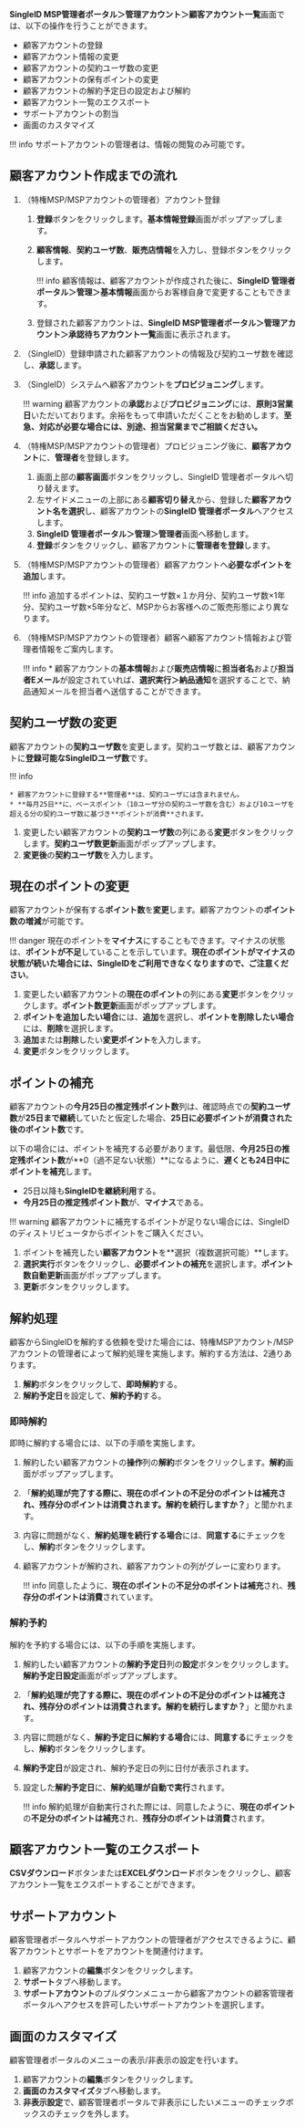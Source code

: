 **SingleID MSP管理者ポータル＞管理アカウント＞顧客アカウント一覧**画面では、以下の操作を行うことができます。

* 顧客アカウントの登録
* 顧客アカウント情報の変更
* 顧客アカウントの契約ユーザ数の変更
* 顧客アカウントの保有ポイントの変更
* 顧客アカウントの解約予定日の設定および解約
* 顧客アカウント一覧のエクスポート
* サポートアカウントの割当
* 画面のカスタマイズ

!!! info
    サポートアカウントの管理者は、情報の閲覧のみ可能です。

## 顧客アカウント作成までの流れ
1. （特権MSP/MSPアカウントの管理者）アカウント登録

    1. **登録**ボタンをクリックします。**基本情報登録**画面がポップアップします。
    2. **顧客情報**、**契約ユーザ数**、**販売店情報**を入力し、登録ボタンをクリックします。

        !!! info
            顧客情報は、顧客アカウントが作成された後に、**SingleID 管理者ポータル＞管理＞基本情報**画面からお客様自身で変更することもできます。

    3. 登録された顧客アカウントは、**SingleID MSP管理者ポータル＞管理アカウント＞承認待ちアカウント一覧**画面に表示されます。

2. （SingleID）登録申請された顧客アカウントの情報及び契約ユーザ数を確認し、**承認**します。
3. （SingleID）システムへ顧客アカウントを**プロビジョニング**します。

    !!! warning
        顧客アカウントの**承認**および**プロビジョニング**には、**原則3営業日**いただいております。余裕をもって申請いただくことをお勧めします。**至急、対応が必要な場合には、別途、担当営業までご相談ください。**

4. （特権MSP/MSPアカウントの管理者）プロビジョニング後に、**顧客アカウント**に、**管理者**を登録します。

    1. 画面上部の**顧客画面**ボタンをクリックし、SingleID 管理者ポータルへ切り替えます。
    2. 左サイドメニューの上部にある**顧客切り替え**から、登録した**顧客アカウント名を選択**し、顧客アカウントの**SingleID 管理者ポータル**へアクセスします。
    3. **SingleID 管理者ポータル＞管理＞管理者**画面へ移動します。
    4. **登録**ボタンをクリックし、顧客アカウントに**管理者を登録**します。

5. （特権MSP/MSPアカウントの管理者）顧客アカウントへ**必要なポイントを追加**します。

    !!! info
        追加するポイントは、契約ユーザ数×１か月分、契約ユーザ数×1年分、契約ユーザ数×5年分など、MSPからお客様へのご販売形態により異なります。

6. （特権MSP/MSPアカウントの管理者）顧客へ顧客アカウント情報および管理者情報をご案内します。

    !!! info
        * 顧客アカウントの**基本情報**および**販売店情報**に**担当者名**および**担当者Eメール**が設定されていれば、**選択実行＞納品通知**を選択することで、納品通知メールを担当者へ送信することができます。

## 契約ユーザ数の変更
顧客アカウントの**契約ユーザ数**を変更します。契約ユーザ数とは、顧客アカウントに**登録可能なSingleIDユーザ数**です。

!!! info

    * 顧客アカウントに登録する**管理者**は、契約ユーザには含まれません。
    * **毎月25日**に、ベースポイント（10ユーザ分の契約ユーザ数を含む）および10ユーザを超える分の契約ユーザ数に基づき**ポイントが消費**されます。

1. 変更したい顧客アカウントの**契約ユーザ数**の列にある**変更**ボタンをクリックします。**契約ユーザ数更新**画面がポップアップします。
2. **変更後**の**契約ユーザ数**を入力します。

## 現在のポイントの変更
顧客アカウントが保有する**ポイント数**を**変更**します。顧客アカウントの**ポイント数の増減**が可能です。

!!! danger
    現在のポイントを**マイナス**にすることもできます。マイナスの状態は、**ポイントが不足**していることを示しています。**現在のポイントがマイナスの状態が続いた場合には、SingleIDをご利用できなくなりますので、ご注意ください**。

1. 変更したい顧客アカウントの**現在のポイント**の列にある**変更**ボタンをクリックします。**ポイント数更新**画面がポップアップします。
2. **ポイントを追加したい場合**には、**追加**を選択し、**ポイントを削除したい場合**には、**削除**を選択します。
3. **追加**または**削除**したい**変更ポイント**を入力します。
4. **変更**ボタンをクリックします。

## ポイントの補充
顧客アカウントの**今月25日の推定残ポイント数**列は、確認時点での**契約ユーザ数**が**25日まで継続**していたと仮定した場合、**25日に必要ポイントが消費された後のポイント数**です。

以下の場合には、ポイントを補充する必要があります。最低限、**今月25日の推定残ポイント数**が**0（過不足ない状態）**になるように、**遅くとも24日中にポイントを補充**します。

* 25日以降も**SingleIDを継続利用**する。
* **今月25日の推定残ポイント数**が、**マイナス**である。

!!! warning
    顧客アカウントに補充するポイントが足りない場合には、SingleIDのディストリビュータからポイントをご購入ください。

1. ポイントを補充したい**顧客アカウント**を**選択（複数選択可能）**します。
2. **選択実行**ボタンをクリックし、**必要ポイントの補充**を選択します。**ポイント数自動更新**画面がポップアップします。
3. **更新**ボタンをクリックします。

## 解約処理
顧客からSingleIDを解約する依頼を受けた場合には、特権MSPアカウント/MSPアカウントの管理者によって解約処理を実施します。解約する方法は、2通りあります。

1. **解約**ボタンをクリックして、**即時解約**する。
2. **解約予定日**を設定して、**解約予約**する。

### 即時解約
即時に解約する場合には、以下の手順を実施します。

1. 解約したい顧客アカウントの**操作**列の**解約**ボタンをクリックします。**解約**画面がポップアップします。
2. 「**解約処理が完了する際に、現在のポイントの不足分のポイントは補充され、残存分のポイントは消費されます。解約を続行しますか？**」と聞かれます。
3. 内容に問題がなく、**解約処理を続行する場合**には、**同意する**にチェックをし、**解約**ボタンをクリックします。
4. 顧客アカウントが解約され、顧客アカウントの列がグレーに変わります。

    !!! info
        同意したように、**現在のポイント**の**不足分のポイントは補充**され、**残存分のポイントは消費**されています。

### 解約予約
解約を予約する場合には、以下の手順を実施します。

1. 解約したい顧客アカウントの**解約予定日**列の**設定**ボタンをクリックします。**解約予定日設定**画面がポップアップします。
2. 「**解約処理が完了する際に、現在のポイントの不足分のポイントは補充され、残存分のポイントは消費されます。解約を続行しますか？**」と聞かれます。
3. 内容に問題がなく、**解約予定日に解約する場合**には、**同意する**にチェックをし、**解約**ボタンをクリックします。
4. **解約予定日**が設定され、解約予定日の列に日付が表示されます。
5. 設定した**解約予定日**に、**解約処理が自動で実行**されます。

    !!! info
        解約処理が自動実行された際には、同意したように、**現在のポイント**の**不足分のポイントは補充**され、**残存分のポイントは消費**されます。

## 顧客アカウント一覧のエクスポート

**CSVダウンロード**ボタンまたは**EXCELダウンロード**ボタンをクリックし、顧客アカウント一覧をエクスポートすることができます。

## サポートアカウント
顧客管理者ポータルへサポートアカウントの管理者がアクセスできるように、顧客アカウントとサポートをアカウントを関連付けます。

1. 顧客アカウントの**編集**ボタンをクリックします。
2. **サポート**タブへ移動します。
3. **サポートアカウント**のプルダウンメニューから顧客アカウントの顧客管理者ポータルへアクセスを許可したいサポートアカウントを選択します。

## 画面のカスタマイズ
顧客管理者ポータルのメニューの表示/非表示の設定を行います。

1. 顧客アカウントの**編集**ボタンをクリックします。
2. **画面のカスタマイズ**タブへ移動します。
3. **非表示設定**で、顧客管理者ポータルで非表示にしたいメニューのチェックボックスのチェックを外します。